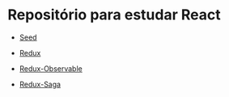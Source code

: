 # Repositório para estudar React

* [Seed](https://github.com/Vitormdias/I-Dont-Know-React/tree/master/react-simple-seed)

* [Redux](https://github.com/Vitormdias/I-Dont-Know-React/tree/master/redux-example)

* [Redux-Observable](https://github.com/Vitormdias/I-Dont-Know-React/tree/master/redux-observable-example)

* [Redux-Saga]()
